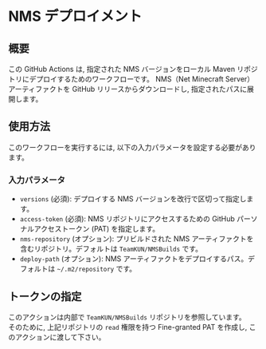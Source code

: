 # NMS デプロイメント

## 概要

この GitHub Actions は, 指定された NMS バージョンをローカル Maven リポジトリにデプロイするためのワークフローです。
NMS（Net Minecraft Server）アーティファクトを GitHub リリースからダウンロードし, 指定されたパスに展開します。

## 使用方法

このワークフローを実行するには, 以下の入力パラメータを設定する必要があります。

### 入力パラメータ

- `versions` (必須): デプロイする NMS バージョンを改行で区切って指定します。
- `access-token` (必須): NMS リポジトリにアクセスするための GitHub パーソナルアクセストークン (PAT) を指定します。
- `nms-repository` (オプション): プリビルドされた NMS アーティファクトを含むリポジトリ。デフォルトは `TeamKUN/NMSBuilds` です。
- `deploy-path` (オプション): NMS アーティファクトをデプロイするパス。デフォルトは `~/.m2/repository` です。

## トークンの指定

このアクションは内部で `TeamKUN/NMSBuilds` リポジトリを参照しています。  
そのために, 上記リポジトリの `read` 権限を持つ Fine-granted PAT を作成し, このアクションに渡して下さい。
